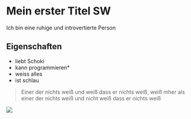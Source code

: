 # Mein erster Titel SW
Ich bin eine ruhige und introvertierte Person

## Eigenschaften
* liebt Schoki
* kann programmieren*
* weiss alles
* ist schlau



> Einer der nichts weiß und weiß dass er nichts weiß, weiß mher als einer der nichts weiß und nicht weiß dass er nichts weiß


<img src="https://www.homepage-anleitung.de/wp-content/uploads/2015/03/Adler-300x200.jpg"/>